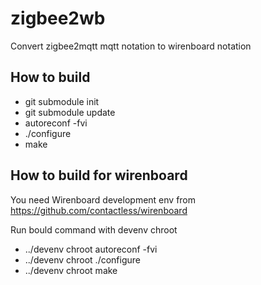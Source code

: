 # zigbee2wb
Convert zigbee2mqtt mqtt notation to wirenboard notation

## How to build

- git submodule init  
- git submodule update
- autoreconf -fvi
- ./configure
- make

## How to build for wirenboard

You need Wirenboard development env from https://github.com/contactless/wirenboard 

Run bould command with devenv chroot
- ../devenv chroot autoreconf -fvi
- ../devenv chroot ./configure
- ../devenv chroot make
